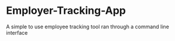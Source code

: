 # Employer-Tracking-App
A simple to use employee tracking tool ran through a command line interface
